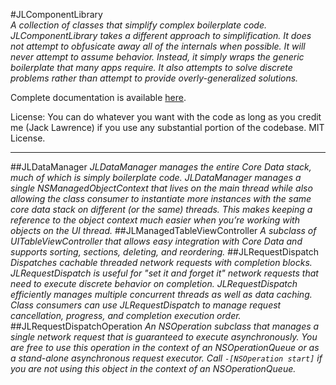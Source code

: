 #JLComponentLibrary    
*A collection of classes that simplify complex boilerplate code. JLComponentLibrary takes a different approach to simplification. It does not attempt to obfusicate away all of the internals when possible. It will never attempt to assume behavior. Instead, it simply wraps the generic boilerplate that many apps require. It also attempts to solve discrete problems rather than attempt to provide overly-generalized solutions.*

Complete documentation is available [here][1].

License: You can do whatever you want with the code as long as you credit me (Jack Lawrence) if you use any substantial portion of the codebase. MIT License.

---
##JLDataManager
*JLDataManager manages the entire Core Data stack, much of which is simply boilerplate code. JLDataManager manages a single NSManagedObjectContext that lives on the main thread while also allowing the class consumer to instantiate more instances with the same core data stack on different (or the same) threads. This makes keeping a reference to the object context much easier when you’re working with objects on the UI thread.*
##JLManagedTableViewController
*A subclass of UITableViewController that allows easy integration with Core Data and supports sorting, sections, deleting, and reordering.*
##JLRequestDispatch
*Dispatches cachable threaded network requests with completion blocks.
 JLRequestDispatch is useful for "set it and forget it" network requests that need
 to execute discrete behavior on completion. JLRequestDispatch efficiently manages
 multiple concurrent threads as well as data caching. Class consumers can use JLRequestDispatch to manage request cancellation, progress, and completion execution order.*
##JLRequestDispatchOperation
*An NSOperation subclass that manages a single network request that is guaranteed
 to execute asynchronously.
 You are free to use this operation in the context of an NSOperationQueue or as a 
 stand-alone asynchronous request executor. Call `-[NSOperation start]` if you are
 not using this object in the context of an NSOperationQueue.*


[1]: http://jackhl.github.io/JLComponentLibrary/
